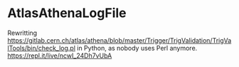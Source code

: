 # AtlasAthenaLogFile
Rewritting https://gitlab.cern.ch/atlas/athena/blob/master/Trigger/TrigValidation/TrigValTools/bin/check_log.pl
in Python, as nobody uses Perl anymore.
https://repl.it/live/ncwI_24Dh7vUbA
